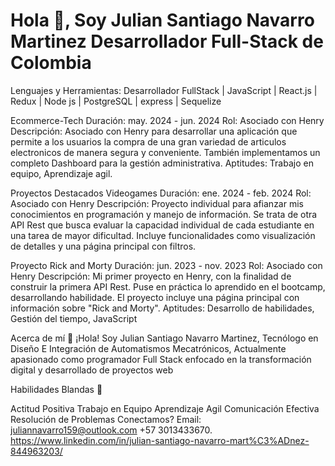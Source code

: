 # Hola 👋, Soy Julian Santiago Navarro Martinez Desarrollador Full-Stack de Colombia

Lenguajes y Herramientas: Desarrollador FullStack | JavaScript | React.js | Redux | Node js | PostgreSQL | express | Sequelize

Ecommerce-Tech Duración: may. 2024 - jun. 2024 Rol: Asociado con Henry Descripción: Asociado con Henry para desarrollar una aplicación que permite a los usuarios la compra de una gran variedad de articulos electronicos de manera segura y conveniente. También implementamos un completo Dashboard para la gestión administrativa. Aptitudes: Trabajo en equipo, Aprendizaje agil.

Proyectos Destacados Videogames Duración: ene. 2024 - feb. 2024 Rol: Asociado con Henry Descripción: Proyecto individual para afianzar mis conocimientos en programación y manejo de información. Se trata de otra API Rest que busca evaluar la capacidad individual de cada estudiante en una tarea de mayor dificultad. Incluye funcionalidades como visualización de detalles y una página principal con filtros.

Proyecto Rick and Morty Duración: jun. 2023 - nov. 2023 Rol: Asociado con Henry Descripción: Mi primer proyecto en Henry, con la finalidad de construir la primera API Rest. Puse en práctica lo aprendido en el bootcamp, desarrollando habilidade. El proyecto incluye una página principal con información sobre "Rick and Morty". Aptitudes: Desarrollo de habilidades, Gestión del tiempo, JavaScript

Acerca de mí 🚀 ¡Hola! Soy Julian Santiago Navarro Martinez, Tecnólogo en Diseño E Integración de Automatismos Mecatrónicos, Actualmente apasionado como programador Full Stack enfocado en la transformación digital y desarrollado de proyectos web

Habilidades Blandas 🤝

Actitud Positiva
Trabajo en Equipo
Aprendizaje Agil
Comunicación Efectiva
Resolución de Problemas
Conectamos? Email: juliannavarro159@outlook.com +57 3013433670. https://www.linkedin.com/in/julian-santiago-navarro-mart%C3%ADnez-844963203/
